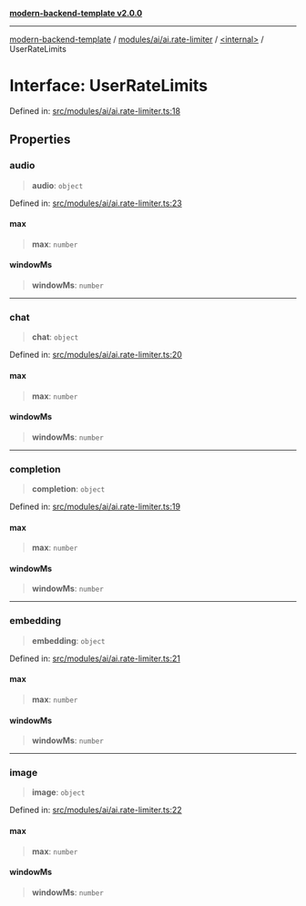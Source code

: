 [**modern-backend-template v2.0.0**](../../../../../README.md)

***

[modern-backend-template](../../../../../modules.md) / [modules/ai/ai.rate-limiter](../../README.md) / [\<internal\>](../README.md) / UserRateLimits

# Interface: UserRateLimits

Defined in: [src/modules/ai/ai.rate-limiter.ts:18](https://github.com/maemreyo/saas-4cus-nodejs/blob/1a77de11cd6eaefe66c31c7f5de281673fc25ce5/src/modules/ai/ai.rate-limiter.ts#L18)

## Properties

### audio

> **audio**: `object`

Defined in: [src/modules/ai/ai.rate-limiter.ts:23](https://github.com/maemreyo/saas-4cus-nodejs/blob/1a77de11cd6eaefe66c31c7f5de281673fc25ce5/src/modules/ai/ai.rate-limiter.ts#L23)

#### max

> **max**: `number`

#### windowMs

> **windowMs**: `number`

***

### chat

> **chat**: `object`

Defined in: [src/modules/ai/ai.rate-limiter.ts:20](https://github.com/maemreyo/saas-4cus-nodejs/blob/1a77de11cd6eaefe66c31c7f5de281673fc25ce5/src/modules/ai/ai.rate-limiter.ts#L20)

#### max

> **max**: `number`

#### windowMs

> **windowMs**: `number`

***

### completion

> **completion**: `object`

Defined in: [src/modules/ai/ai.rate-limiter.ts:19](https://github.com/maemreyo/saas-4cus-nodejs/blob/1a77de11cd6eaefe66c31c7f5de281673fc25ce5/src/modules/ai/ai.rate-limiter.ts#L19)

#### max

> **max**: `number`

#### windowMs

> **windowMs**: `number`

***

### embedding

> **embedding**: `object`

Defined in: [src/modules/ai/ai.rate-limiter.ts:21](https://github.com/maemreyo/saas-4cus-nodejs/blob/1a77de11cd6eaefe66c31c7f5de281673fc25ce5/src/modules/ai/ai.rate-limiter.ts#L21)

#### max

> **max**: `number`

#### windowMs

> **windowMs**: `number`

***

### image

> **image**: `object`

Defined in: [src/modules/ai/ai.rate-limiter.ts:22](https://github.com/maemreyo/saas-4cus-nodejs/blob/1a77de11cd6eaefe66c31c7f5de281673fc25ce5/src/modules/ai/ai.rate-limiter.ts#L22)

#### max

> **max**: `number`

#### windowMs

> **windowMs**: `number`
